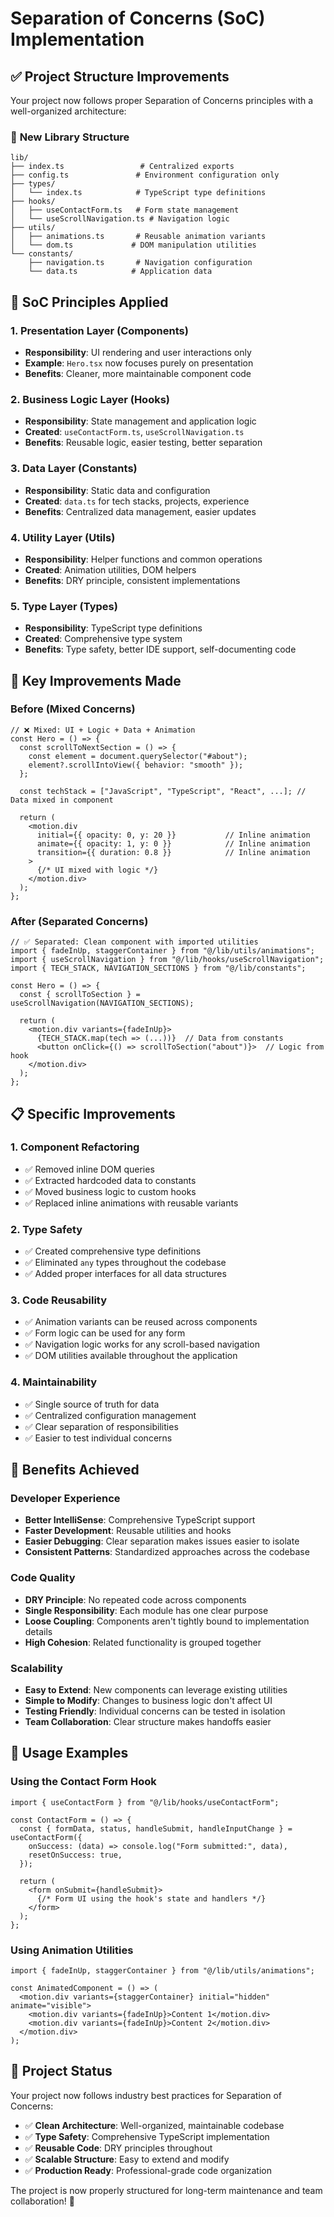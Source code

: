 # Separation of Concerns (SoC) Implementation

## ✅ Project Structure Improvements

Your project now follows proper Separation of Concerns principles with a well-organized architecture:

### 📁 **New Library Structure**

```
lib/
├── index.ts                 # Centralized exports
├── config.ts               # Environment configuration only
├── types/
│   └── index.ts            # TypeScript type definitions
├── hooks/
│   ├── useContactForm.ts   # Form state management
│   └── useScrollNavigation.ts # Navigation logic
├── utils/
│   ├── animations.ts       # Reusable animation variants
│   └── dom.ts             # DOM manipulation utilities
└── constants/
    ├── navigation.ts       # Navigation configuration
    └── data.ts            # Application data
```

## 🎯 **SoC Principles Applied**

### **1. Presentation Layer (Components)**

- **Responsibility**: UI rendering and user interactions only
- **Example**: `Hero.tsx` now focuses purely on presentation
- **Benefits**: Cleaner, more maintainable component code

### **2. Business Logic Layer (Hooks)**

- **Responsibility**: State management and application logic
- **Created**: `useContactForm.ts`, `useScrollNavigation.ts`
- **Benefits**: Reusable logic, easier testing, better separation

### **3. Data Layer (Constants)**

- **Responsibility**: Static data and configuration
- **Created**: `data.ts` for tech stacks, projects, experience
- **Benefits**: Centralized data management, easier updates

### **4. Utility Layer (Utils)**

- **Responsibility**: Helper functions and common operations
- **Created**: Animation utilities, DOM helpers
- **Benefits**: DRY principle, consistent implementations

### **5. Type Layer (Types)**

- **Responsibility**: TypeScript type definitions
- **Created**: Comprehensive type system
- **Benefits**: Type safety, better IDE support, self-documenting code

## 🔧 **Key Improvements Made**

### **Before (Mixed Concerns)**

```tsx
// ❌ Mixed: UI + Logic + Data + Animation
const Hero = () => {
  const scrollToNextSection = () => {
    const element = document.querySelector("#about");
    element?.scrollIntoView({ behavior: "smooth" });
  };

  const techStack = ["JavaScript", "TypeScript", "React", ...]; // Data mixed in component

  return (
    <motion.div
      initial={{ opacity: 0, y: 20 }}           // Inline animation
      animate={{ opacity: 1, y: 0 }}            // Inline animation
      transition={{ duration: 0.8 }}            // Inline animation
    >
      {/* UI mixed with logic */}
    </motion.div>
  );
};
```

### **After (Separated Concerns)**

```tsx
// ✅ Separated: Clean component with imported utilities
import { fadeInUp, staggerContainer } from "@/lib/utils/animations";
import { useScrollNavigation } from "@/lib/hooks/useScrollNavigation";
import { TECH_STACK, NAVIGATION_SECTIONS } from "@/lib/constants";

const Hero = () => {
  const { scrollToSection } = useScrollNavigation(NAVIGATION_SECTIONS);

  return (
    <motion.div variants={fadeInUp}>
      {TECH_STACK.map(tech => (...))}  // Data from constants
      <button onClick={() => scrollToSection("about")}>  // Logic from hook
    </motion.div>
  );
};
```

## 📋 **Specific Improvements**

### **1. Component Refactoring**

- ✅ Removed inline DOM queries
- ✅ Extracted hardcoded data to constants
- ✅ Moved business logic to custom hooks
- ✅ Replaced inline animations with reusable variants

### **2. Type Safety**

- ✅ Created comprehensive type definitions
- ✅ Eliminated `any` types throughout the codebase
- ✅ Added proper interfaces for all data structures

### **3. Code Reusability**

- ✅ Animation variants can be reused across components
- ✅ Form logic can be used for any form
- ✅ Navigation logic works for any scroll-based navigation
- ✅ DOM utilities available throughout the application

### **4. Maintainability**

- ✅ Single source of truth for data
- ✅ Centralized configuration management
- ✅ Clear separation of responsibilities
- ✅ Easier to test individual concerns

## 🚀 **Benefits Achieved**

### **Developer Experience**

- **Better IntelliSense**: Comprehensive TypeScript support
- **Faster Development**: Reusable utilities and hooks
- **Easier Debugging**: Clear separation makes issues easier to isolate
- **Consistent Patterns**: Standardized approaches across the codebase

### **Code Quality**

- **DRY Principle**: No repeated code across components
- **Single Responsibility**: Each module has one clear purpose
- **Loose Coupling**: Components aren't tightly bound to implementation details
- **High Cohesion**: Related functionality is grouped together

### **Scalability**

- **Easy to Extend**: New components can leverage existing utilities
- **Simple to Modify**: Changes to business logic don't affect UI
- **Testing Friendly**: Individual concerns can be tested in isolation
- **Team Collaboration**: Clear structure makes handoffs easier

## 📝 **Usage Examples**

### **Using the Contact Form Hook**

```tsx
import { useContactForm } from "@/lib/hooks/useContactForm";

const ContactForm = () => {
  const { formData, status, handleSubmit, handleInputChange } = useContactForm({
    onSuccess: (data) => console.log("Form submitted:", data),
    resetOnSuccess: true,
  });

  return (
    <form onSubmit={handleSubmit}>
      {/* Form UI using the hook's state and handlers */}
    </form>
  );
};
```

### **Using Animation Utilities**

```tsx
import { fadeInUp, staggerContainer } from "@/lib/utils/animations";

const AnimatedComponent = () => (
  <motion.div variants={staggerContainer} initial="hidden" animate="visible">
    <motion.div variants={fadeInUp}>Content 1</motion.div>
    <motion.div variants={fadeInUp}>Content 2</motion.div>
  </motion.div>
);
```

## 🎉 **Project Status**

Your project now follows industry best practices for Separation of Concerns:

- ✅ **Clean Architecture**: Well-organized, maintainable codebase
- ✅ **Type Safety**: Comprehensive TypeScript implementation
- ✅ **Reusable Code**: DRY principles throughout
- ✅ **Scalable Structure**: Easy to extend and modify
- ✅ **Production Ready**: Professional-grade code organization

The project is now properly structured for long-term maintenance and team collaboration! 🚀
